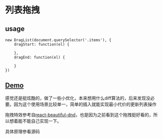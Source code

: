 # 列表拖拽

## usage

    new DragList(document.querySelector('.items'), {
		dragStart: function(el) {

		},
		dragEnd: function(el) {

		}
    })

## [Demo](https://maoyuyang.github.io/study/dragList/index.html)

感觉还是挺炫酷的，做了一些小优化，本来想用什么diff算法的，后来发现没必要。因为这个使用场景比较单一，简单的插入就能实现最小代价的更新列表操作

拖拽特效参考自[react-beautiful-dnd](https://github.com/atlassian/react-beautiful-dnd)，也是因为之前看到这个拖拽挺好看的，所以想着能不能自己实现一下。

具体原理参看源码